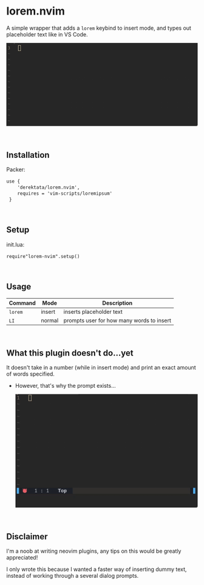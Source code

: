 # lorem.nvim

A simple wrapper that adds a `lorem` keybind to insert mode, and types out placeholder text like in VS Code.

![lorem](./_examples/lorem.gif)

<br>



## Installation

Packer:

    use { 
        'derektata/lorem.nvim',
        requires = 'vim-scripts/loremipsum'
     }

<br>


## Setup
init.lua:
    
    require"lorem-nvim".setup()

<br>

## Usage

| Command | Mode   | Description                               |
|---------|--------|-------------------------------------------|
| `lorem` | insert | inserts placeholder text                  |
| `LI`    | normal | prompts user for how many words to insert |


<br>

## What this plugin doesn't do...yet 
It doesn't take in a number (while in insert mode) and print an exact amount of words specified.
    
- However, that's why the prompt exists...

    ![](./_examples/lorem-prompt.gif)

<br>

## Disclaimer
I'm a noob at writing neovim plugins, any tips on this would be greatly appreciated!

I only wrote this because I wanted a faster way of inserting dummy text, instead of working through a several dialog prompts.
